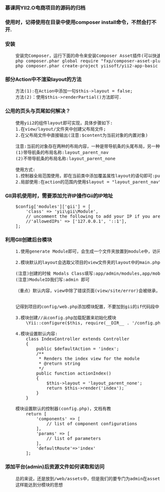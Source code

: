 ### 慕课网YII2.O电商项目的源码的归档

### 使用时，记得使用在目录中使用composer install命令，不然会打不开.

### 安装
<pre>
    安装完Composer，运行下面的命令来安装Composer Asset插件(可以快速下载npm静态资源包):
    php composer.phar global require "fxp/composer-asset-plugin:^1.2.0"
    php composer.phar create-project yiisoft/yii2-app-basic basic 2.0.11
</pre>

### 部分Action中不渲染layout的方法
<pre>
    方法(1):在Action中添加一句$this->layout = false;
    方法(2)：使用$this->renderPartial()方法即可.
</pre>

### 公用的页头与页尾如何解决？
<pre>
    使用yii2的组件layout即可实现，具体步骤如下:
    1.在view/layout/文件夹中创建父布局文件;
    2.在父布局文件中直接输出<?=$content?>(注意:$content为当前对象的内置对象)

    注意:当前的对象存在两种的布局内容，一种是带导航条的头尾布局，另一种的不带导航条的头尾布局
    (1)带导航条的布局名称:layout_parent_nav
    (2)不带导航条的布局名称:layout_parent_none

    使用方式:
    1.控制器全局范围使用，即在当前类中添加覆盖属性layout的语句即可:public $layout = "layout_parent_none";
    2.局部使用:在action的范围内使用$layout = "layout_parent_nav"即可;
</pre>

### GII异机使用时，需要添加允许IP操作Gii的IP地址
<pre>
    $config['modules']['gii'] = [
        'class' => 'yii\gii\Module',
        // uncomment the following to add your IP if you are not connecting from localhost.
        //'allowedIPs' => ['127.0.0.1', '::1'],
    ];
</pre>

### 利用GII创建后台模块
<pre>
    1.使用generate Module即可，会生成一个文件夹放置到module中，访问形式index.php?r=admin/controller/action

    2.模块默认的layout会选取父项目的view文件夹的layout中的main.php,所以需要自己覆盖view文件夹的内容

    (注意)创建的时候 Modals Class填写:app/admin/modules,app/mobile/modules(不要为了其他模块统一，写成app/modules/admin,app/modules/mobile,这种写法慕课网是教错了) ,注意，这里默认会以第二个单词作为根目录的文件夹名字，如果第二个单词重复，就会出现覆盖现象，看了文档，我发现第二个单词写我们的模块内容名字是正确的，慕课在这个位置是有问题的。
    (注意)ModuleID我们写:admin 即可

    （重点）默认内容，view中除了错误页面(view/site/error)会被继承，父文件夹的view的内容都不可以被子view文件夹调用


    记得到项目的config/web.php添加模块配置，不要加到gii的if代码段中，因为那是开发模式，调到生产模式就会找不到的.

    3.模块创建//从config.php加载配置来初始化模块
        \Yii::configure($this, require(__DIR__ . '/config.php'));

    4.模块设置默认内容:
        class IndexController extends Controller
        {
            public $defaultAction = 'index';
            /**
             * Renders the index view for the module
             * @return string
             */
            public function actionIndex()
            {
                $this->layout = 'layout_parent_none';
                return $this->render('index');
            }
        }

    模块设置默认的控制器(config.php)，文档有教
        return [
            'components' => [
                // list of component configurations
            ],
            'params' => [
                // list of parameters
            ],
            'defaultRoute'=>'index'
        ];
</pre>

### 添加平台(admin)后资源文件如何读取和访问
<pre>
    总的来说，还是放到/web/assets中，但是我们的要专门为admin在assets文件中添加admin文件夹，再去放置js/css/jq等文件
    这样能达到分模块的思想
</pre>